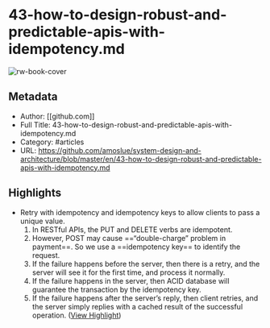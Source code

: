 # 43-how-to-design-robust-and-predictable-apis-with-idempotency.md

![rw-book-cover](https://readwise-assets.s3.amazonaws.com/static/images/article1.be68295a7e40.png)

## Metadata
- Author: [[github.com]]
- Full Title: 43-how-to-design-robust-and-predictable-apis-with-idempotency.md
- Category: #articles
- URL: https://github.com/amoslue/system-design-and-architecture/blob/master/en/43-how-to-design-robust-and-predictable-apis-with-idempotency.md

## Highlights
- Retry with idempotency and idempotency keys to allow clients to pass a unique value.
  1. In RESTful APIs, the PUT and DELETE verbs are idempotent.
  2. However, POST may cause ==“double-charge” problem in payment==. So we use a ==idempotency key== to identify the request.
  1. If the failure happens before the server, then there is a retry, and the server will see it for the first time, and process it normally.
  2. If the failure happens in the server, then ACID database will guarantee the transaction by the idempotency key.
  3. If the failure happens after the server’s reply, then client retries, and the server simply replies with a cached result of the successful operation. ([View Highlight](https://read.readwise.io/read/01hbmd87thade1t9rv7jbdbabv))
